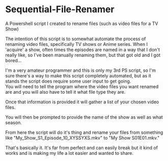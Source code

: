 # Sequential-File-Renamer
A Powershell script I created to rename files (such as video files for a TV Show)

The intention of this script is to somewhat automate the process of renaming video files, specifically TV shows or Anime series.  When I 'acquire' a show, often times the episodes are named in a way that I don't really like, so I've been manually renaming them, but that got old and I got bored...

I'm a very amateur programmer and this is only my 3rd PS script, so I'm sure there's a way to make this script completely automated, but as it stands the script does require some user input to get going.  
You will need to tell the program where the video files you want renamed are and you will also have to tell it what file type they are.  

Once that information is provided it will gather a list of your chosen video files.  

You will then be prompted to provide the name of the show as well as what season.  

From here the script will do it's thing and rename your files from something like "My_Show_S1_Episode_10_XYSSYXS.mkv" to "My Show S01E01.mkv."  

That's basically it.  It's far from perfect and can easily break but it kind of works and is making my life a lot easier and wanted to share.
